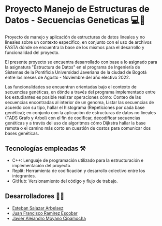 # Proyecto Manejo de Estructuras de Datos - Secuencias Geneticas 💻🧬

Proyecto de manejo y aplicación de estructuras de datos lineales y no lineales sobre un contexto específico, en conjunto con el uso de archivos FASTA dónde se encuentra la base de los mismos para el desarrollo y funcionalidad del proyecto.

El presente proyecto se encuentra desarrollado con base a lo asignado para la asignatura "Estructura de Datos" en el programa de Ingeniería de Sistemas de la Pontificia Universidad Javeriana de la ciudad de Bogotá entre los meses de Agosto - Noviembre del año electivo 2022.

Las funcionalidades se encuentran orientadas bajo el contexto de secuencias genéticas, en dónde a través del programa implementado entre los estudiantes es posible realizar operaciones cómo: Conteo de las secuencias encontradas al interior de un genoma, Listar las secuencias de acuerdo con su tipo, hallar el histograma (Repeticiones por cada base genética); en conjunto con la aplicación de estructuras de datos no lineales (TADS Grafo y Arbol) con el fin de codificar, decodificar secuencias genéticas y a través del uso de algoritmos cómo Dijkstra hallar la base remota o el camino más corto en cuestión de costos para comunicar dos bases genéticas.

## Tecnologías empleadas ⚒
- C++: Lenguaje de programación utilizado para la estructuración e implementación del proyecto.
- Replit: Herramienta de codificación y desarrollo colectivo entre los integrantes.
- GitHub: Versionamiento del código y flujo de trabajo.

## Desarrolladores 👨‍💻
- [Esteban Salazar Arbelaez](https://github.com/Estebans441)
- [Juan Francisco Ramirez Escobar](https://github.com/juanfra312003)
- [Javier Alejandro Moyano Cipamocha](https://github.com/Moyano1711)
